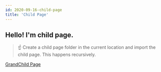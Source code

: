 ```yaml
---
id: 2020-09-16-child-page
title: 'Child Page'
---
```


## Hello! I'm child page.

> ☝ Create a child page folder in the current location and import the child page. This happens recursively.

[GrandChild Page](GrandChild-Page/GrandChild-Page.md)

